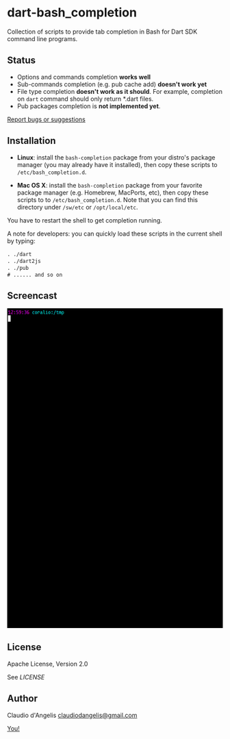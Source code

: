 # dart-bash_completion

Collection of scripts to provide tab completion in Bash for Dart SDK command line programs.

## Status

- Options and commands completion **works well**
- Sub-commands completion (e.g. pub cache add) **doesn't work yet**
- File type completion **doesn't work as it should**. For example, completion on `dart` command should only return *.dart files.
- Pub packages completion is **not implemented yet**.


[Report bugs or suggestions](https://github.com/claudiodangelis/dart-bash_completion/issues)


## Installation

- **Linux**: install the `bash-completion` package from your distro's package manager (you may already have it installed), then copy these scripts to `/etc/bash_completion.d`.

- **Mac OS X**: install the `bash-completion` package from your favorite package manager (e.g. Homebrew, MacPorts, etc), then copy these scripts to to `/etc/bash_completion.d`. Note that you can find this directory under `/sw/etc` or `/opt/local/etc`.

You have to restart the shell to get completion running.

A note for developers: you can quickly load these scripts in the current shell by typing:

    . ./dart
    . ./dart2js
    . ./pub
    # ...... and so on


## Screencast

![Screencast](screencast.gif)

## License

Apache License, Version 2.0

See _LICENSE_

## Author

Claudio d'Angelis <claudiodangelis@gmail.com>

[You!](https://github.com/claudiodangelis/dart-bash_completion/fork)
